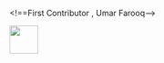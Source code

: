 <!==First Contributor , Umar Farooq-->

<a href = "https://github.com/umarfarooq478">
  <img src="https://images.weserv.nl/?url=avatars.githubusercontent.com/u/94343225?v=4&h=300&w=300&fit=cover&mask=circle&maxage=7d" width="50" height="50"></img>
</>





